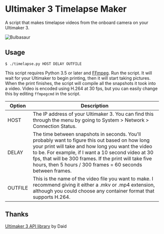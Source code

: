 Ultimaker 3 Timelapse Maker
===========================

A script that makes timelapse videos from the onboard camera on your Ultimaker 3.

![Bulbasaur](https://thumbs.gfycat.com/EntireGlassAlaskanmalamute-size_restricted.gif)

Usage
-----
```
$ ./timelapse.py HOST DELAY OUTFILE
```

This script requires Python 3.5 or later and [FFmpeg](https://ffmpeg.org/).
Run the script. It will wait for your Ultimaker to begin printing, then it will start taking pictures.
When the print finishes, the script will compile all the snapshots it took into a video.
Video is encoded using H.264 at 30 fps, but you can easily change this by editing `ffmpegcmd` in the script.

| Option  | Description |
| ------- | ----------- |
| HOST    | The IP address of your Ultimaker 3. You can find this through the menu by going to System > Network > Connection Status. |
| DELAY   | The time between snapshots in seconds. You'll probably want to figure this out based on how long your print will take and how long you want the video to be. For example, if I want a 10 second video at 30 fps, that will be 300 frames. If the print will take five hours, then 5 hours / 300 frames = 60 seconds between frames. |
| OUTFILE | This is the name of the video file you want to make. I recommend giving it either a .mkv or .mp4 extension, although you could choose any container format that supports H.264. |

Thanks
------

[Ultimaker 3 API library](https://ultimaker.com/en/community/23329-inside-the-ultimaker-3-day-3-remote-access-part-2) by Daid
